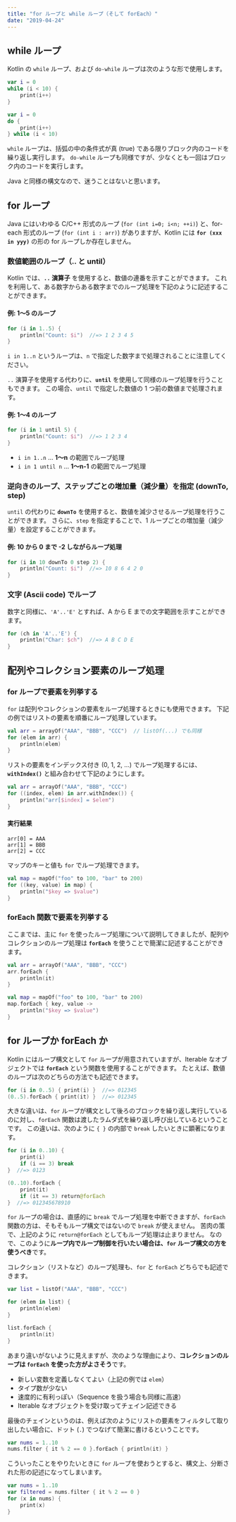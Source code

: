 ```yaml
---
title: "for ループと while ループ（そして forEach）"
date: "2019-04-24"
---
```


while ループ
----

Kotlin の `while` ループ、および `do-while` ループは次のような形で使用します。

```kotlin
var i = 0
while (i < 10) {
    print(i++)
}
```

```kotlin
var i = 0
do {
    print(i++)
} while (i < 10)
```

`while` ループは、括弧の中の条件式が真 (true) である限りブロック内のコードを繰り返し実行します。
`do-while` ループも同様ですが、少なくとも一回はブロック内のコードを実行します。

Java と同様の構文なので、迷うことはないと思います。


for ループ
----

Java にはいわゆる C/C++ 形式のループ (`for (int i=0; i<n; ++i)`) と、for-each 形式のループ (`for (int i : arr)`) がありますが、Kotlin には **`for (xxx in yyy)`** の形の for ループしか存在しません。

### 数値範囲のループ（.. と until）

Kotlin では、**`..` 演算子** を使用すると、数値の連番を示すことができます。
これを利用して、ある数字からある数字までのループ処理を下記のように記述することができます。

#### 例: 1～5 のループ

```kotlin
for (i in 1..5) {
    println("Count: $i")  //=> 1 2 3 4 5
}
```

`i in 1..n` というループは、`n` で指定した数字まで処理されることに注意してください。

`..` 演算子を使用する代わりに、**`until`** を使用して同様のループ処理を行うこともできます。
この場合、`until` で指定した数値の 1 つ前の数値まで処理されます。

#### 例: 1～4 のループ

```kotlin
for (i in 1 until 5) {
    println("Count: $i")  //=> 1 2 3 4
}
```

- `i in 1..n` ... **1～n** の範囲でループ処理
- `i in 1 until n` ... **1～n-1** の範囲でループ処理


### 逆向きのループ、ステップごとの増加量（減少量）を指定 (downTo, step)

`until` の代わりに **`downTo`** を使用すると、数値を減少させるループ処理を行うことができます。
さらに、`step` を指定することで、1 ループごとの増加量（減少量）を設定することができます。

#### 例: 10 から 0 まで -2 しながらループ処理

```kotlin
for (i in 10 downTo 0 step 2) {
    println("Count: $i")  //=> 10 8 6 4 2 0
}
```

### 文字 (Ascii code) でループ

数字と同様に、`'A'..'E'` とすれば、A から E までの文字範囲を示すことができます。

```kotlin
for (ch in 'A'..'E') {
    println("Char: $ch")  //=> A B C D E
}
```

配列やコレクション要素のループ処理
----

### for ループで要素を列挙する

`for` は配列やコレクションの要素をループ処理するときにも使用できます。
下記の例ではリストの要素を順番にループ処理しています。

```kotlin
val arr = arrayOf("AAA", "BBB", "CCC")  // listOf(...) でも同様
for (elem in arr) {
    println(elem)
}
```

リストの要素をインデックス付き (0, 1, 2, ...) でループ処理するには、**`withIndex()`** と組み合わせて下記のようにします。

```kotlin
val arr = arrayOf("AAA", "BBB", "CCC")
for ((index, elem) in arr.withIndex()) {
    println("arr[$index] = $elem")
}
```

#### 実行結果

```
arr[0] = AAA
arr[1] = BBB
arr[2] = CCC
```

マップのキーと値も `for` でループ処理できます。

```kotlin
val map = mapOf("foo" to 100, "bar" to 200)
for ((key, value) in map) {
    println("$key => $value")
}
```

### forEach 関数で要素を列挙する

ここまでは、主に `for` を使ったループ処理について説明してきましたが、配列やコレクションのループ処理は **`forEach`** を使うことで簡潔に記述することができます。

```kotlin
val arr = arrayOf("AAA", "BBB", "CCC")
arr.forEach {
    println(it)
}

val map = mapOf("foo" to 100, "bar" to 200)
map.forEach { key, value ->
    println("$key => $value")
}
```


for ループか forEach か
----

Kotlin にはループ構文として `for` ループが用意されていますが、Iterable なオブジェクトでは **`forEach`** という関数を使用することができます。
たとえば、数値のループは次のどちらの方法でも記述できます。

```kotlin
for (i in 0..5) { print(i) }  //=> 012345
(0..5).forEach { print(it) }  //=> 012345
```

大きな違いは、`for` ループが構文として後ろのブロックを繰り返し実行しているのに対し、`forEach` 関数は渡したラムダ式を繰り返し呼び出しているということです。
この違いは、次のように `{ }` の内部で `break` したいときに顕著になります。

```kotlin
for (i in 0..10) {
    print(i)
    if (i == 3) break
}  //=> 0123

(0..10).forEach {
    print(it)
    if (it == 3) return@forEach
}  //=> 012345678910
```

`for` ループの場合は、直感的に `break` でループ処理を中断できますが、`forEach` 関数の方は、そもそもループ構文ではないので `break` が使えません。
苦肉の策で、上記のように `return@forEach` としてもループ処理は止まりません。
なので、このように**ループ内でループ制御を行いたい場合は、`for` ループ構文の方を使うべき**です。

コレクション（リストなど）のループ処理も、`for` と `forEach` どちらでも記述できます。

```kotlin
var list = listOf("AAA", "BBB", "CCC")

for (elem in list) {
    println(elem)
}

list.forEach {
    println(it)
}
```

あまり違いがないように見えますが、次のような理由により、**コレクションのループは `forEach` を使った方がよさそう**です。

* 新しい変数を定義しなくてよい（上記の例では `elem`）
* タイプ数が少ない
* 速度的に有利っぽい（Sequence を扱う場合も同様に高速）
* Iterable なオブジェクトを受け取ってチェイン記述できる

最後のチェインというのは、例えば次のようにリストの要素をフィルタして取り出したい場合に、ドット (`.`) でつなげて簡潔に書けるということです。

```kotlin
var nums = 1..10
nums.filter { it % 2 == 0 }.forEach { println(it) }
```

こういったことをやりたいときに `for` ループを使おうとすると、構文上、分断された形の記述になってしまいます。

```kotlin
var nums = 1..10
var filtered = nums.filter { it % 2 == 0 }
for (x in nums) {
    print(x)
}
```

